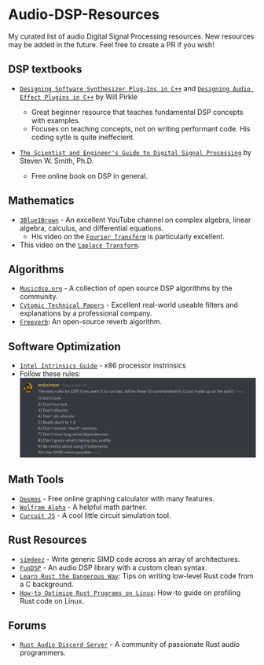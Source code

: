 # Audio-DSP-Resources
My curated list of audio Digital Signal Processing resources. New resources may be added in the future. Feel free to create a PR if you wish!

## DSP textbooks

- [`Designing Software Synthesizer Plug-Ins in C++`] and [`Designing Audio Effect Plugins in C++`] by Will Pirkle
  - Great beginner resource that teaches fundamental DSP concepts with examples.
  - Focuses on teaching concepts, not on writing performant code. His coding sytle is quite ineffecient.

- [`The Scientist and Engineer's Guide to Digital Signal Processing`] by Steven W. Smith, Ph.D.
  - Free online book on DSP in general.

## Mathematics

- [`3Blue1Brown`] - An excellent YouTube channel on complex algebra, linear algebra, calculus, and differential equations.
  - His video on the [`Fourier Transform`] is particularly excellent.
- This video on the [`Laplace Transform`].

## Algorithms

- [`Musicdsp.org`] - A collection of open source DSP algorithms by the community.
- [`Cytomic Technical Papers`] - Excellent real-world useable filters and explanations by a professional company.
- [`Freeverb`]: An open-source reverb algorithm.

## Software Optimization

- [`Intel Intrinsics Guide`] - x86 processor instrinsics
- Follow these rules:
  ![DSP Rules](fast_dsp.png?raw=true)

## Math Tools
- [`Desmos`] - Free online graphing calculator with many features.
- [`Wolfram Alpha`] - A helpful math partner.
- [`Curcuit JS`] - A cool little circuit simulation tool.

## Rust Resources
- [`simdeez`] - Write generic SIMD code across an array of architectures.
- [`FunDSP`] - An audio DSP library with a custom clean syntax.
- [`Learn Rust the Dangerous Way`]: Tips on writing low-level Rust code from a C background.
- [`How-to Optimize Rust Programs on Linux`]: How-to guide on profiling Rust code on Linux.

## Forums
- [`Rust Audio Discord Server`] - A community of passionate Rust audio programmers.

[`Designing Software Synthesizer Plug-Ins in C++`]: https://www.amazon.com/Designing-Software-Synthesizer-Plug-Ins-RackAFX/dp/1138787078
[`Designing Audio Effect Plugins in C++`]: https://www.amazon.com/Designing-Audio-Effect-Plugins-C/dp/1138591939
[`The Scientist and Engineer's Guide to Digital Signal Processing`]: http://www.dspguide.com/pdfbook.htm
[`3Blue1Brown`]: https://www.youtube.com/channel/UCYO_jab_esuFRV4b17AJtAw
[`Musicdsp.org`]: https://www.musicdsp.org/en/latest/index.html
[`Intel Intrinsics Guide`]: https://software.intel.com/sites/landingpage/IntrinsicsGuide/#!=undefined
[`simdeez`]: https://crates.io/crates/simdeez
[`FunDSP`]: https://github.com/SamiPerttu/fundsp
[`Learn Rust the Dangerous Way`]: http://cliffle.com/p/dangerust/
[`How-to Optimize Rust Programs on Linux`]: http://www.codeofview.com/fix-rs/2017/01/24/how-to-optimize-rust-programs-on-linux/
[`Cytomic Technical Papers`]: https://cytomic.com/index.php?q=technical-papers
[`Freeverb`]: https://ccrma.stanford.edu/~jos/pasp/Freeverb.html
[`Rust Audio Discord Server`]: https://discord.com/channels/590254806208217089/590657587939115048
[`Desmos`]: https://www.desmos.com/calculator
[`Wolfram Alpha`]: https://www.wolframalpha.com/
[`Curcuit JS`]: https://www.falstad.com/circuit/circuitjs.html
[`Fourier Transform`]: https://www.youtube.com/watch?v=spUNpyF58BY
[`Laplace Transform`]: https://www.youtube.com/watch?v=n2y7n6jw5d0

